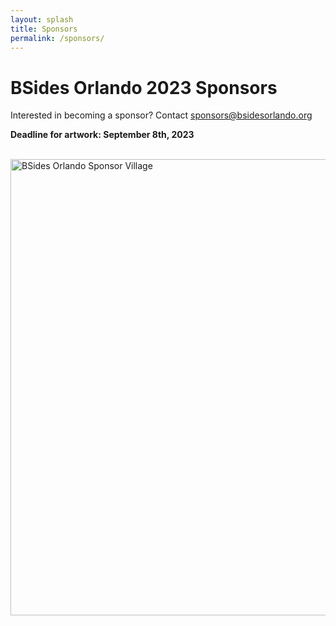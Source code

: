 ```yaml
---
layout: splash
title: Sponsors
permalink: /sponsors/
---
```

# BSides Orlando 2023 Sponsors
Interested in becoming a sponsor? Contact sponsors@bsidesorlando.org

<b>Deadline for artwork: September 8th, 2023</b>
<br>
<br>

<img src="{{ '/assets/images/speaker.png' | prepend: site.baseurl }}" alt="BSides Orlando Sponsor Village" width="730">
